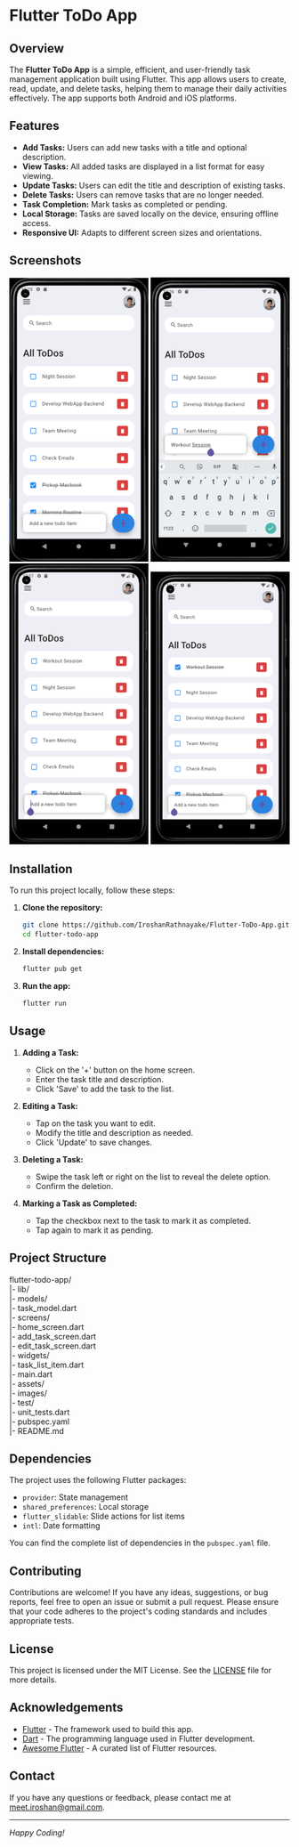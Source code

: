 # Flutter ToDo App

## Overview

The **Flutter ToDo App** is a simple, efficient, and user-friendly task management application built using Flutter. This app allows users to create, read, update, and delete tasks, helping them to manage their daily activities effectively. The app supports both Android and iOS platforms.

## Features

- **Add Tasks:** Users can add new tasks with a title and optional description.
- **View Tasks:** All added tasks are displayed in a list format for easy viewing.
- **Update Tasks:** Users can edit the title and description of existing tasks.
- **Delete Tasks:** Users can remove tasks that are no longer needed.
- **Task Completion:** Mark tasks as completed or pending.
- **Local Storage:** Tasks are saved locally on the device, ensuring offline access.
- **Responsive UI:** Adapts to different screen sizes and orientations.

## Screenshots

![Home Screen](assets/images/screenshots/1.png) ![Add Task Screen](assets/images/screenshots/2.png)
![Edit Task Screen](assets/images/screenshots/3.png) ![Finish Task Screen](assets/images/screenshots/4.png)

## Installation

To run this project locally, follow these steps:

1. **Clone the repository:**
    ```sh
    git clone https://github.com/IroshanRathnayake/Flutter-ToDo-App.git
    cd flutter-todo-app
    ```

2. **Install dependencies:**
    ```sh
    flutter pub get
    ```

3. **Run the app:**
    ```sh
    flutter run
    ```

## Usage

1. **Adding a Task:**
    - Click on the '+' button on the home screen.
    - Enter the task title and description.
    - Click 'Save' to add the task to the list.

2. **Editing a Task:**
    - Tap on the task you want to edit.
    - Modify the title and description as needed.
    - Click 'Update' to save changes.

3. **Deleting a Task:**
    - Swipe the task left or right on the list to reveal the delete option.
    - Confirm the deletion.

4. **Marking a Task as Completed:**
    - Tap the checkbox next to the task to mark it as completed.
    - Tap again to mark it as pending.

## Project Structure
flutter-todo-app/ <br>
|- lib/ <br>
|- models/ <br>
|- task_model.dart <br>
|- screens/ <br>
|- home_screen.dart <br>
|- add_task_screen.dart <br>
|- edit_task_screen.dart <br>
|- widgets/ <br>
|- task_list_item.dart <br>
|- main.dart <br>
|- assets/ <br>
|- images/ <br>
|- test/ <br>
|- unit_tests.dart <br>
|- pubspec.yaml <br>
|- README.md <br>

## Dependencies

The project uses the following Flutter packages:

- `provider`: State management
- `shared_preferences`: Local storage
- `flutter_slidable`: Slide actions for list items
- `intl`: Date formatting

You can find the complete list of dependencies in the `pubspec.yaml` file.

## Contributing

Contributions are welcome! If you have any ideas, suggestions, or bug reports, feel free to open an issue or submit a pull request. Please ensure that your code adheres to the project's coding standards and includes appropriate tests.

## License

This project is licensed under the MIT License. See the [LICENSE](LICENSE) file for more details.

## Acknowledgements

- [Flutter](https://flutter.dev/) - The framework used to build this app.
- [Dart](https://dart.dev/) - The programming language used in Flutter development.
- [Awesome Flutter](https://github.com/Solido/awesome-flutter) - A curated list of Flutter resources.

## Contact

If you have any questions or feedback, please contact me at [meet.iroshan@gmail.com](mailto:meet.iroshan@gmail.com).

---

*Happy Coding!*
